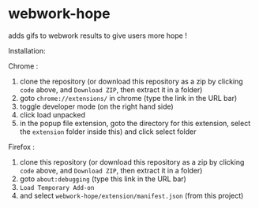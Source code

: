 # webwork-hope

adds gifs to webwork results to give users more hope !

Installation:

Chrome :

1. clone the repository (or download this repository as a zip by clicking `code` above, and `Download ZIP`, then extract it in a folder) 
2. goto `chrome://extensions/` in chrome (type the link in the URL bar)
3. toggle developer mode (on the right hand side)
4. click load unpacked
5. in the popup file extension, goto the directory for this extension, select the `extension` folder inside this) and click select folder

Firefox :
1. clone this repository (or download this repository as a zip by clicking `code` above, and `Download ZIP`, then extract it in a folder)
2. goto `about:debugging` (type this link in the URL bar)
3. `Load Temporary Add-on`
4. and select `webwork-hope/extension/manifest.json` (from this project)

